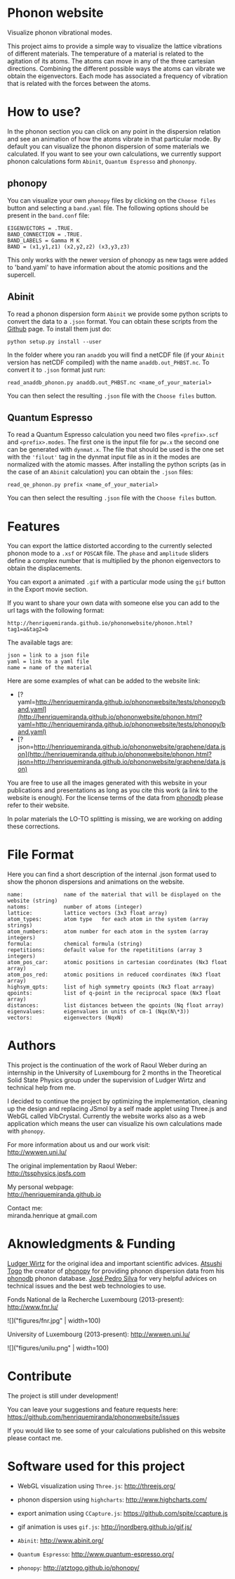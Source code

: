 Phonon website
==============

Visualize phonon vibrational modes.

This project aims to provide a simple way to visualize the lattice vibrations of different materials. The temperature of a material is related to the agitation of its atoms. The atoms can move in any of the three cartesian directions. Combining the different possible ways the atoms can vibrate we obtain the eigenvectors. Each mode has associated a frequency of vibration that is related with the forces between the atoms.

How to use?
===========

In the phonon section you can click on any point in the dispersion relation and see an animation of how the atoms vibrate in that particular mode.
By default you can visualize the phonon dispersion of some materials we calculated.
If you want to see your own calculations, we currently support phonon calculations form `Abinit`, `Quantum Espresso` and `phononpy`.

phonopy
-------
You can visualize your own `phonopy` files by clicking on the `Choose files` button and selecting a `band.yaml` file. The following options should be present in the `band.conf` file:

    EIGENVECTORS = .TRUE.
    BAND_CONNECTION = .TRUE.
    BAND_LABELS = Gamma M K
    BAND = (x1,y1,z1) (x2,y2,z2) (x3,y3,z3)

This only works with the newer version of phonopy as new tags were added to 'band.yaml' to have information about the atomic positions and the supercell.

Abinit
------
To read a phonon dispersion form `Abinit` we provide some python scripts to convert the data to a `.json` format.
You can obtain these scripts from the [Github](https://github.com/henriquemiranda/phononwebsite/) page. To install them just do:

    python setup.py install --user

In the folder where you ran `anaddb` you will find a netCDF file (if your `Abinit` version has netCDF compiled) with the name `anaddb.out_PHBST.nc`. To convert it to `.json` format just run:

    read_anaddb_phonon.py anaddb.out_PHBST.nc <name_of_your_material>

You can then select the resulting `.json` file with the `Choose files` button.

Quantum Espresso
----------------
To read a Quantum Espresso calculation you need two files `<prefix>.scf` and `<prefix>.modes`. The first one is the input file for `pw.x` the second one can be generated with `dynmat.x`. The file that should be used is the one set with the `'filout'` tag in the dynmat input file as in it the modes are normalized with the atomic masses.
After installing the python scripts (as in the case of an `Abinit` calculation) you can obtain the `.json` files:

    read_qe_phonon.py prefix <name_of_your_material>

You can then select the resulting `.json` file with the `Choose files` button.

Features
========
You can export the lattice distorted according to the currently selected phonon mode to a `.xsf` or `POSCAR` file.
The `phase` and `amplitude` sliders define a complex number that is multiplied by the phonon eigenvectors to obtain the displacements.

You can export a animated `.gif` with a particular mode using the `gif` button in the Export movie section.

If you want to share your own data with someone else you can add to the url tags with the following format:

    http://henriquemiranda.github.io/phononwebsite/phonon.html?tag1=a&tag2=b

The available tags are:

    json = link to a json file
    yaml = link to a yaml file
    name = name of the material

Here are some examples of what can be added to the website link:

  - [?yaml=http://henriquemiranda.github.io/phononwebsite/tests/phonopy/band.yaml](http://henriquemiranda.github.io/phononwebsite/phonon.html?yaml=http://henriquemiranda.github.io/phononwebsite/tests/phonopy/band.yaml)
  - [?json=http://henriquemiranda.github.io/phononwebsite/graphene/data.json](http://henriquemiranda.github.io/phononwebsite/phonon.html?json=http://henriquemiranda.github.io/phononwebsite/graphene/data.json)

You are free to use all the images generated with this website in your publications and presentations as long as you cite this work (a link to the website is enough). For the license terms of the data from [phonodb](http://phonondb.mtl.kyoto-u.ac.jp/) please refer to their website.

In polar materials the LO-TO splitting is missing, we are working on adding these corrections.

File Format
=================
Here you can find a short description of the internal .json format used to show the
phonon dispersions and animations on the website.

    name:             name of the material that will be displayed on the website (string)
    natoms:           number of atoms (integer)
    lattice:          lattice vectors (3x3 float array)
    atom_types:       atom type   for each atom in the system (array strings)
    atom_numbers:     atom number for each atom in the system (array integers)
    formula:          chemical formula (string)
    repetitions:      default value for the repetititions (array 3 integers)
    atom_pos_car:     atomic positions in cartesian coordinates (Nx3 float array)
    atom_pos_red:     atomic positions in reduced coordinates (Nx3 float array)
    highsym_qpts:     list of high symmetry qpoints (Nx3 float arraay)
    qpoints:          list of q-point in the reciprocal space (Nx3 float array)
    distances:        list distances between the qpoints (Nq float array)
    eigenvalues:      eigenvalues in units of cm-1 (Nqx(N\*3))
    vectors:          eigenvectors (NqxN)


Authors
=======

This project is the continuation of the work of Raoul Weber during an internship in the University of Luxembourg for 2 months in the Theoretical Solid State Physics group under the supervision of Ludger Wirtz and technical help from me.

I decided to continue the project by optimizing the implementation, cleaning up the design and replacing JSmol by a self made applet using Three.js and WebGL called VibCrystal.
Currently the website works also as a web application which means the user can visualize his own calculations made with `phonopy`.

For more information about us and our work visit:  
<http://wwwen.uni.lu/>

The original implementation by Raoul Weber:  
<http://tssphysics.jpsfs.com>

My personal webpage:  
<http://henriquemiranda.github.io>

Contact me:  
miranda.henrique at gmail.com

Aknowledgments & Funding
==========================
[Ludger Wirtz](http://wwwen.uni.lu/recherche/fstc/physics_and_materials_science_research_unit/research_areas/theoretical_solid_state_physics) for the original idea and important scientific advices.
[Atsushi Togo](http://atztogo.github.io) the creator of [phonopy](http://atztogo.github.io/phonopy/) for providing phonon dispersion data from his [phonodb](http://phonondb.mtl.kyoto-u.ac.jp/) phonon database.
[José Pedro Silva](http://jpsfs.com/) for very helpful advices on technical issues and the best web technologies to use.

Fonds National de la Recherche Luxembourg (2013-present): <http://www.fnr.lu/>

![]("figures/fnr.jpg" | width=100)

University of Luxembourg (2013-present): <http://wwwen.uni.lu/>

![]("figures/unilu.png" | width=100)

Contribute
==========
The project is still under development!  

You can leave your suggestions and feature requests here:  
<https://github.com/henriquemiranda/phononwebsite/issues>

If you would like to see some of your calculations published on this website please contact me.

Software used for this project
==============================

- WebGL visualization using `Three.js`: <http://threejs.org/>
- phonon dispersion using `highcharts`: <http://www.highcharts.com/>  
- export animation using `CCapture.js`: <https://github.com/spite/ccapture.js>
- gif animation is uses `gif.js`: <http://jnordberg.github.io/gif.js/>

- `Abinit`: <http://www.abinit.org/>
- `Quantum Espresso`: <http://www.quantum-espresso.org/>
- `phonopy`: <http://atztogo.github.io/phonopy/>
